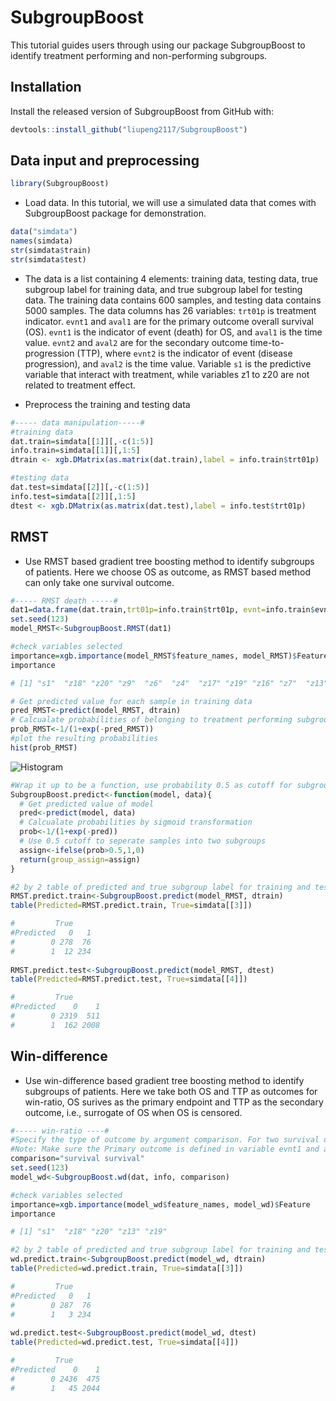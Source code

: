 # SubgroupBoost

This tutorial guides users through using our package SubgroupBoost to identify treatment performing and non-performing subgroups. 

## Installation

Install the released version of SubgroupBoost from GitHub with:

``` r
devtools::install_github("liupeng2117/SubgroupBoost")
```

## Data input and preprocessing

```r
library(SubgroupBoost)
```

* Load data. In this tutorial, we will use a simulated data that comes with SubgroupBoost package for demonstration. 

```r
data("simdata")
names(simdata)
str(simdata$train)
str(simdata$test)
```

* The data is a list containing 4 elements: training data, testing data, true subgroup label for training data, and true subgroup label for testing data. The training data contains 600 samples, and testing data contains 5000 samples. The data columns has 26 variables: `trt01p` is treatment indicator. `evnt1` and `aval1` are for the primary outcome overall survival (OS). `evnt1` is the indicator of event (death) for OS, and `aval1` is the time value. `evnt2` and `aval2` are for the secondary outcome time-to-progression (TTP), where `evnt2` is the indicator of event (disease progression), and `aval2` is the time value. Variable `s1` is the predictive variable that interact with treatment, while variables z1 to z20 are not related to treatment effect.

* Preprocess the training and testing data
```r
#----- data manipulation-----#
#training data
dat.train=simdata[[1]][,-c(1:5)]
info.train=simdata[[1]][,1:5]
dtrain <- xgb.DMatrix(as.matrix(dat.train),label = info.train$trt01p)

#testing data
dat.test=simdata[[2]][,-c(1:5)]
info.test=simdata[[2]][,1:5]
dtest <- xgb.DMatrix(as.matrix(dat.test),label = info.test$trt01p)
```

## RMST
* Use RMST based gradient tree boosting method to identify subgroups of patients. Here we choose OS as outcome, as RMST based method can only take one survival outcome.
```r
#----- RMST death -----#
dat1=data.frame(dat.train,trt01p=info.train$trt01p, evnt=info.train$evnt1, aval=info.train$aval1)
set.seed(123)
model_RMST<-SubgroupBoost.RMST(dat1)

#check variables selected
importance=xgb.importance(model_RMST$feature_names, model_RMST)$Feature
importance

# [1] "s1"  "z18" "z20" "z9"  "z6"  "z4"  "z17" "z19" "z16" "z7"  "z13" "z11" "z2"  "z1"  "z12" "z15" "z14" "z3"

# Get predicted value for each sample in training data
pred_RMST<-predict(model_RMST, dtrain)
# Calcualate probabilities of belonging to treatment performing subgroup by sigmoid transformation
prob_RMST<-1/(1+exp(-pred_RMST))
#plot the resulting probabilities
hist(prob_RMST)
```
![Histogram](https://github.com/liupeng2117/SubgroupBoost/raw/master/img/hist.png)

```r
#Wrap it up to be a function, use probability 0.5 as cutoff for subgroup label
SubgroupBoost.predict<-function(model, data){
  # Get predicted value of model
  pred<-predict(model, data)
  # Calcualate probabilities by sigmoid transformation
  prob<-1/(1+exp(-pred))
  # Use 0.5 cutoff to seperate samples into two subgroups
  assign<-ifelse(prob>0.5,1,0)
  return(group_assign=assign)
}

#2 by 2 table of predicted and true subgroup label for training and testing data
RMST.predict.train<-SubgroupBoost.predict(model_RMST, dtrain)
table(Predicted=RMST.predict.train, True=simdata[[3]])

#         True
#Predicted   0   1
#        0 278  76
#        1  12 234
                 
RMST.predict.test<-SubgroupBoost.predict(model_RMST, dtest)
table(Predicted=RMST.predict.test, True=simdata[[4]])

#         True
#Predicted    0    1
#        0 2319  511
#        1  162 2008
```

## Win-difference
* Use win-difference based gradient tree boosting method to identify subgroups of patients. Here we take both OS and TTP as outcomes for win-ratio, OS surives as the primary endpoint and TTP as the secondary outcome, i.e., surrogate of OS when OS is censored. 
```r
#----- win-ratio ----#
#Specify the type of outcome by argument comparison. For two survival outcomes, set it equals "survival survival". 
#Note: Make sure the Primary outcome is defined in variable evnt1 and aval1, and secondary outcome is defined by columns evnt2 and aval2 in info.train object, for two survival outcomes case.
comparison="survival survival"
set.seed(123)
model_wd<-SubgroupBoost.wd(dat, info, comparison)

#check variables selected
importance=xgb.importance(model_wd$feature_names, model_wd)$Feature
importance

# [1] "s1"  "z18" "z20" "z13" "z19"

#2 by 2 table of predicted and true subgroup label for training and testing data
wd.predict.train<-SubgroupBoost.predict(model_wd, dtrain)
table(Predicted=wd.predict.train, True=simdata[[3]])

#         True
#Predicted   0   1
#        0 287  76
#        1   3 234
        
wd.predict.test<-SubgroupBoost.predict(model_wd, dtest)
table(Predicted=wd.predict.test, True=simdata[[4]])

#         True
#Predicted    0    1
#        0 2436  475
#        1   45 2044

```

